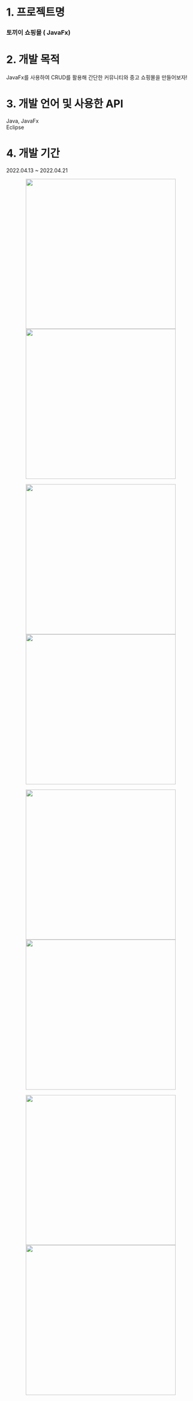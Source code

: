 # 1. 프로젝트명

### 토끼이 쇼핑몰 ( JavaFx)

# 2. 개발 목적

JavaFx를 사용하여 CRUD를 활용해 간단한 커뮤니티와 중고 쇼핑몰을 만들어보자!

# 3. 개발 언어 및 사용한 API

Java, JavaFx <br>
Eclipse <br>


# 4. 개발 기간
2022.04.13 ~ 2022.04.21


<p align="center">
<img src="https://user-images.githubusercontent.com/98489230/174474496-551f9630-8fa3-484e-8a64-609724e98a18.png" width="400px">
<img src="https://user-images.githubusercontent.com/98489230/174477310-1f802e55-1320-43aa-b3a0-e127650ce09a.png" width="400px">
</p>

<p align="center">
<img src="https://user-images.githubusercontent.com/98489230/174477311-3f04bffb-9632-4c23-9afa-4301699a2893.png" width="400px">
<img src="https://user-images.githubusercontent.com/98489230/174477312-e1088475-eeb6-4d4f-8717-7c00c2811f6d.png" width="400px">
</p>

<p align="center">
<img src="https://user-images.githubusercontent.com/98489230/174474491-9730b573-b9f9-463d-aa6e-dd5b2b28bb88.png" width="400px">
<img src="https://user-images.githubusercontent.com/98489230/174474493-863c1c6c-1522-44be-9ad2-71cd76b338ab.png" width="400px">
</p>

<p align="center">
<img src="https://user-images.githubusercontent.com/98489230/174474494-af739c85-6941-4160-a70f-3e1fd77a1cf4.png" width="400px">
<img src="https://user-images.githubusercontent.com/98489230/174474495-6bbd747e-12ff-4065-94a1-9635036b43f4.png" width="400px">
</p>
